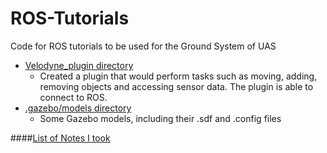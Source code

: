 # ROS-Tutorials
Code for ROS tutorials to be used for the Ground System of UAS


- [Velodyne_plugin directory](https://github.com/mperez13/ROS-Tutorials/tree/master/velodyne_plugin)
  - Created a plugin that would perform tasks such as moving, adding, removing objects and accessing sensor data. The plugin is able to connect to ROS.
- [.gazebo/models directory](https://github.com/mperez13/ROS-Tutorials/tree/master/.gazebo/models)
  - Some Gazebo models, including their .sdf and .config files

####[List of Notes I took](https://github.com/mperez13/ROS-Tutorials/tree/master/NotesList.md)
